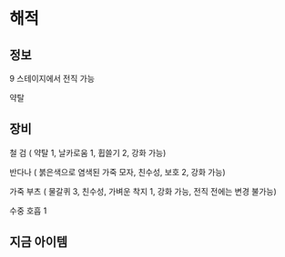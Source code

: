 # 해적

## 정보

9 스테이지에서 전직 가능

약탈

## 장비

철 검 ( 약탈 1, 날카로움 1, 휩쓸기 2, 강화 가능)

반다나 ( 붉은색으로 염색된 가죽 모자, 친수성, 보호 2, 강화 가능)

가죽 부츠 ( 물갈퀴 3, 친수성, 가벼운 착지 1, 강화 가능, 전직 전에는 변경 불가능)

수중 호흡 1

## 지금 아이템